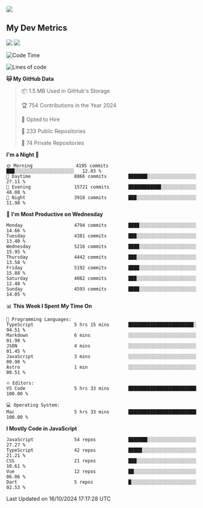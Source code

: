 [<img src="https://img.shields.io/badge/linkedin-%230077B5.svg?&style=for-the-badge&logo=linkedin&logoColor=white" />](https://www.linkedin.com/in/savepong)

<!--
[<img src="https://img.shields.io/badge/pongsiri.pisutakarathada.com-%230077B5.svg?&style=for-the-badge&color=orange" />](https://pongsiri.pisutakarathada.com)
[<img src="https://img.shields.io/badge/apps.saveworld.co-%230077B5.svg?&style=for-the-badge&color=2aa889" />](https://apps.saveworld.co)

[![savepong' github stats](https://github-readme-stats.vercel.app/api?username=savepong&show_icons=true&count_private=true&theme=gotham&hide_border=true&bg_color=00000000&text_color=768390FF)](https://pongsiri.pisutakarathada.com/posts/stats)

[![GitHub Streak](https://github-readme-streak-stats.herokuapp.com?user=savepong&theme=gotham&hide_border=true&background=00000000&dates=768390FF)](https://pongsiri.pisutakarathada.com/posts/stats)

[![Top Langs](https://github-readme-stats.vercel.app/api/top-langs/?username=savepong&layout=compact&langs_count=10&theme=gotham&hide_border=true&bg_color=00000000&text_color=768390FF)](https://pongsiri.pisutakarathada.com/posts/stats)

<!-- [![savepong's wakatime stats](https://github-readme-stats.vercel.app/api/wakatime?username=@savepong&layout=default&theme=gotham&hide_border=true&bg_color=00000000&text_color=768390FF)](https://pongsiri.pisutakarathada.com/posts/stats) -->

## My Dev Metrics

[![](https://komarev.com/ghpvc/?username=savepong&color=blue&label=Profile%20Views)](https://github.com/savepong)
[![](https://img.shields.io/github/followers/savepong?label=GitHub%20Followers)](https://github.com/savepong)

<!--START_SECTION:waka-->
![Code Time](http://img.shields.io/badge/Code%20Time-1%2C552%20hrs%2038%20mins-blue)

![Lines of code](https://img.shields.io/badge/From%20Hello%20World%20I%27ve%20Written-65.0%20million%20lines%20of%20code-blue)

**🐱 My GitHub Data** 

> 📦 1.5 MB Used in GitHub's Storage 
 > 
> 🏆 754 Contributions in the Year 2024
 > 
> 💼 Opted to Hire
 > 
> 📜 233 Public Repositories 
 > 
> 🔑 74 Private Repositories 
 > 
**I'm a Night 🦉** 

```text
🌞 Morning                4195 commits        ███░░░░░░░░░░░░░░░░░░░░░░   12.83 % 
🌆 Daytime                8866 commits        ███████░░░░░░░░░░░░░░░░░░   27.11 % 
🌃 Evening                15721 commits       ████████████░░░░░░░░░░░░░   48.08 % 
🌙 Night                  3918 commits        ███░░░░░░░░░░░░░░░░░░░░░░   11.98 % 
```
📅 **I'm Most Productive on Wednesday** 

```text
Monday                   4794 commits        ████░░░░░░░░░░░░░░░░░░░░░   14.66 % 
Tuesday                  4381 commits        ███░░░░░░░░░░░░░░░░░░░░░░   13.40 % 
Wednesday                5216 commits        ████░░░░░░░░░░░░░░░░░░░░░   15.95 % 
Thursday                 4442 commits        ███░░░░░░░░░░░░░░░░░░░░░░   13.58 % 
Friday                   5192 commits        ████░░░░░░░░░░░░░░░░░░░░░   15.88 % 
Saturday                 4082 commits        ███░░░░░░░░░░░░░░░░░░░░░░   12.48 % 
Sunday                   4593 commits        ████░░░░░░░░░░░░░░░░░░░░░   14.05 % 
```


📊 **This Week I Spent My Time On** 

```text
💬 Programming Languages: 
TypeScript               5 hrs 15 mins       ████████████████████████░   94.51 % 
Markdown                 6 mins              ░░░░░░░░░░░░░░░░░░░░░░░░░   01.98 % 
JSON                     4 mins              ░░░░░░░░░░░░░░░░░░░░░░░░░   01.45 % 
JavaScript               3 mins              ░░░░░░░░░░░░░░░░░░░░░░░░░   00.90 % 
Astro                    1 min               ░░░░░░░░░░░░░░░░░░░░░░░░░   00.51 % 

🔥 Editors: 
VS Code                  5 hrs 33 mins       █████████████████████████   100.00 % 

💻 Operating System: 
Mac                      5 hrs 33 mins       █████████████████████████   100.00 % 
```

**I Mostly Code in JavaScript** 

```text
JavaScript               54 repos            ███████░░░░░░░░░░░░░░░░░░   27.27 % 
TypeScript               42 repos            █████░░░░░░░░░░░░░░░░░░░░   21.21 % 
CSS                      21 repos            ███░░░░░░░░░░░░░░░░░░░░░░   10.61 % 
Vue                      12 repos            ██░░░░░░░░░░░░░░░░░░░░░░░   06.06 % 
Dart                     5 repos             █░░░░░░░░░░░░░░░░░░░░░░░░   02.53 % 
```




 Last Updated on 16/10/2024 17:17:28 UTC
<!--END_SECTION:waka-->

<!--
**savepong/savepong** is a ✨ _special_ ✨ repository because its `README.md` (this file) appears on your GitHub profile.

Here are some ideas to get you started:

- 🔭 I’m currently working on WebComponents and TypeScript.
- 🌱 I’m currently learning ...
- 👯 I’m looking to collaborate on ...
- 🤔 I’m looking for help with ...
- 💬 Ask me about ...
- 📫 How to reach me: ...
- 😄 Pronouns: ...
- ⚡ Fun fact: ...
-->
